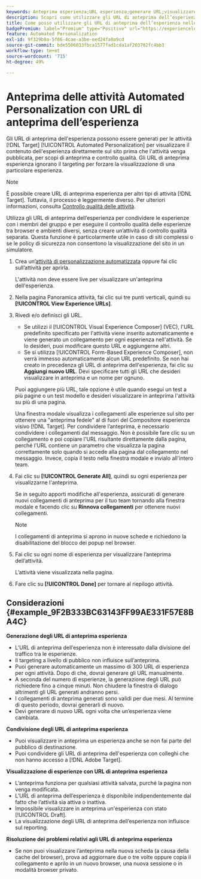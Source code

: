 ```yaml
---
keywords: Anteprima esperienza;URL esperienza;generare URL;visualizzare gli URL esperienza
description: Scopri come utilizzare gli URL di anteprima dell’esperienza per attività come ad Adobe  [!DNL Target] Automated Personalization per visualizzare il contenuto dell’esperienza direttamente sul sito prima che l’attività venga pubblicata.
title: Come posso utilizzare gli URL di anteprima dell’esperienza nelle attività di Automated Personalization?
badgePremium: label="Premium" type="Positive" url="https://experienceleague.adobe.com/docs/target/using/introduction/intro.html?lang=en#premium newtab=true" tooltip="Vedi cosa è incluso in Target Premium."
feature: Automated Personalization
exl-id: 9f329b8a-5f86-4cae-a3be-eed24fa0a9cd
source-git-commit: bde5506033fbca1577fad1cda1af203702fc4bb3
workflow-type: tm+mt
source-wordcount: '715'
ht-degree: 49%

---
```


# Anteprima delle attività Automated Personalization con URL di anteprima dell’esperienza

Gli URL di anteprima dell&#39;esperienza possono essere generati per le attività [!DNL Target] [!UICONTROL Automated Personalization] per visualizzare il contenuto dell&#39;esperienza direttamente sul sito prima che l&#39;attività venga pubblicata, per scopi di anteprima e controllo qualità. Gli URL di anteprima esperienza ignorano il targeting per forzare la visualizzazione di una particolare esperienza.

>[!NOTE]
>
>È possibile creare URL di anteprima esperienza per altri tipi di attività [!DNL Target]. Tuttavia, il processo è leggermente diverso. Per ulteriori informazioni, consulta [Controllo qualità delle attività](/help/main/c-activities/c-activity-qa/activity-qa.md#preview).

Utilizza gli URL di anteprima dell’esperienza per condividere le esperienze con i membri del gruppo e per eseguire il controllo qualità delle esperienze tra browser e ambienti diversi, senza creare un’attività di controllo qualità separata. Questa funzione è particolarmente utile in caso di siti complessi o se le policy di sicurezza non consentono la visualizzazione del sito in un simulatore.

1. Crea un’[attività di personalizzazione automatizzata](/help/main/c-activities/t-automated-personalization/create-ap-activity.md#task_8AAF837796D74CF893CA2F88BA1491C9) oppure fai clic sull’attività per aprirla.

   L&#39;attività non deve essere live per visualizzare un&#39;anteprima dell&#39;esperienza.

1. Nella pagina Panoramica attività, fai clic sui tre punti verticali, quindi su **[!UICONTROL View Experience URLs]**.

1. Rivedi e/o definisci gli URL.

   * Se utilizzi il [!UICONTROL Visual Experience Composer] (VEC), l&#39;URL predefinito specificato per l&#39;attività viene inserito automaticamente e viene generato un collegamento per ogni esperienza nell&#39;attività. Se lo desideri, puoi modificare questo URL e aggiungerne altri.
   * Se si utilizza [!UICONTROL Form-Based Experience Composer], non verrà immesso automaticamente alcun URL predefinito. Se non hai creato in precedenza gli URL di anteprima dell&#39;esperienza, fai clic su **Aggiungi nuovo URL**. Devi specificare tutti gli URL che desideri visualizzare in anteprima e un nome per ognuno.

   Puoi aggiungere più URL, tale opzione è utile quando esegui un test a più pagine o un test modello e desideri visualizzare in anteprima l&#39;attività su più di una pagina.

   Una finestra modale visualizza i collegamenti alle esperienze sul sito per ottenere una &quot;anteprima fedele&quot; al di fuori del Compositore esperienza visivo [!DNL Target]. Per condividere l’anteprima, è necessario condividere i collegamenti dal messaggio. Non è possibile fare clic su un collegamento e poi copiare l&#39;URL risultante direttamente dalla pagina, perché l&#39;URL contiene un parametro che visualizza la pagina correttamente solo quando si accede alla pagina dal collegamento nel messaggio. Invece, copia il testo nella finestra modale e invialo all&#39;intero team.

1. Fai clic su **[!UICONTROL Generate All]**, quindi su ogni esperienza per visualizzarne l&#39;anteprima.

   Se in seguito apporti modifiche all&#39;esperienza, assicurati di generare nuovi collegamenti di anteprima per il tuo team tornando alla finestra modale e facendo clic su **Rinnova collegamenti** per ottenere nuovi collegamenti.

   >[!NOTE]
   >
   >I collegamenti di anteprima si aprono in nuove schede e richiedono la disabilitazione del blocco dei popup nel browser.

1. Fai clic su ogni nome di esperienza per visualizzare l’anteprima dell’attività.

   L’attività viene visualizzata nella pagina.

1. Fare clic su **[!UICONTROL Done]** per tornare al riepilogo attività.

## Considerazioni {#example_9F2B333BC63143FF99AE331F57E8BA4C}

**Generazione degli URL di anteprima esperienza**

* L’URL di anteprima dell’esperienza non è interessato dalla divisione del traffico tra le esperienze.
* Il targeting a livello di pubblico non influisce sull’anteprima.
* Puoi generare automaticamente un massimo di 300 URL di esperienza per ogni attività. Dopo di che, dovrai generare gli URL manualmente.
* A seconda del numero di esperienze, la generazione degli URL può richiedere fino a cinque minuti. Non chiudere la finestra di dialogo altrimenti gli URL generati andranno persi.
* I collegamenti di anteprima generati sono validi per due mesi. Al termine di questo periodo, dovrai generarli di nuovo.
* Devi generare di nuovo URL ogni volta che un’esperienza viene cambiata.

**Condivisione degli URL di anteprima esperienza**

* Puoi visualizzare in anteprima un esperienza anche se non fai parte del pubblico di destinazione.
* Puoi condividere gli URL di anteprima dell&#39;esperienza con colleghi che non hanno accesso a [!DNL Adobe Target].

**Visualizzazione di esperienze con URL di anteprima esperienza**

* L’anteprima funziona per qualsiasi attività salvata, purché la pagina non venga modificata.
* L’URL di anteprima dell’esperienza è disponibile indipendentemente dal fatto che l’attività sia attiva o inattiva.
* Impossibile visualizzare in anteprima un&#39;esperienza con stato [!UICONTROL Draft].
* La visualizzazione degli URL di anteprima dell’esperienza non influisce sul reporting.

**Risoluzione dei problemi relativi agli URL di anteprima esperienza**

* Se non puoi visualizzare l’anteprima nella nuova scheda (a causa della cache del browser), prova ad aggiornare due o tre volte oppure copia il collegamento e aprilo in un nuovo browser, una nuova sessione o in modalità browser privato.
